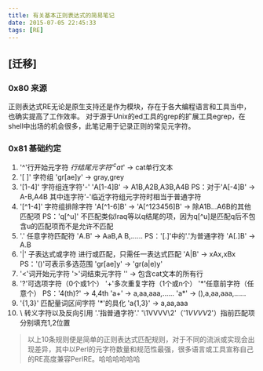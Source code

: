 ```yaml
---
title: 有关基本正则表达式的简易笔记
date: 2015-07-05 22:45:33
tags: [RE]
---
```


## [迁移]

### 0x80 来源

正则表达式RE无论是原生支持还是作为模块，存在于各大编程语言和工具当中，也确实提高了工作效率。
对于源于Unix的ed工具的grep的扩展工具egrep，在shell中出场的机会很多，此笔记用于记录正则的常见元字符。

### 0x81 基础约定

1. '^'行开始元字符 $行结尾元字符 '^cat$' -> cat单行文本
1. '[ ]' 字符组 'gr[ae]y' -> gray,grey
1. '[1-4]' 字符组连字符'-' 'A[1-4]B' -> A1B,A2B,A3B,A4B
        PS：对于'A[-4]B' -> A-B,A4B 其中连字符'-'临近字符组元字符时相当于普通字符
1. '[^1-4]' 字符组排除字符 'A[^1-6]B' -> 'A[^123456]B' -> 除A1B...A6B的其他匹配项
        PS：'q[^u]' 不匹配类似Iraq等以q结尾的项，因为q[^u]是匹配q后不包含u的匹配项而不是允许不匹配
1. '.'  任意字符匹配符 'A.B' -> AaB,A B,......
        PS：'[.]'中的'.'为普通字符 'A[.]B' -> A.B
1. '|' 子表达式或字符 进行或匹配，只需任一表达式匹配 'A|B' -> xAx,xBx
        PS：'()'可表示多选范围 'gr[ae]y' -> 'gr(a|e)y'
1. '\<'词开始元字符 '\>'词结束元字符 '\' -> 包含cat文本的所有行
1. '?'可选项字符（0个或1个） '+'多次重复字符（1个或n个） '\*'任意前字符（任意个）
        PS：'4(th)?' -> 4,4th    'a+' -> a,aa,aaa,......    'a*' -> (),a,aa,aaa,......
1. '{1,3}' 匹配量词区间字符 '*'的具化 'a{1,3}' -> a,aa,aaa
1. \ 转义字符以及反向引用 '\.'指普通字符'.'    '\1VVVV\2'（'$1VVVV$2'）指前匹配项分别填充1,2位置

> 以上10条规则便是简单的正则表达式匹配规则，对于不同的流派或实现会出现差异，其中以Perl的元字符数量和规范性最强，很多语言或工具宣称自己的RE高度兼容PerlRE。哈哈哈哈哈哈

